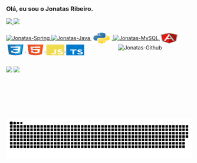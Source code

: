 ### Olá, eu sou o Jonatas Ribeiro.


<div>
  <a href="https://github.com/jonataspribeiro">
  <img height="160em" src="https://github-readme-stats.vercel.app/api?username=jonataspribeiro&theme=merko&show_icons=true&count_private=true"/>
  <img height="160em" src="https://github-readme-stats.vercel.app/api/top-langs/?username=jonataspribeiro&layout=compact&langs_count=7&theme=merko"/>
</div>
<div style="display: inline_block"><br>
  
  <img align="center" alt="Jonatas-Spring" height="50" width="70" src="https://cdn.jsdelivr.net/gh/devicons/devicon/icons/spring/spring-original-wordmark.svg">
  <img align="center" alt="Jonatas-Java" height="50" width="70" src="https://cdn.jsdelivr.net/gh/devicons/devicon/icons/java/java-original-wordmark.svg">  
  <img align="center" alt="Jonatas-Python" height="35" width="55" src="https://raw.githubusercontent.com/devicons/devicon/master/icons/python/python-original.svg"> 
  <img align="center" alt="Jonatas-MySQL" height="60" width="80" src="https://cdn.jsdelivr.net/gh/devicons/devicon/icons/mysql/mysql-original-wordmark.svg">
  <img align="center" alt="Jonatas-Angular" height="30" width="50" src="https://raw.githubusercontent.com/devicons/devicon/master/icons/angularjs/angularjs-original.svg">
  <img align="center" alt="Jonatas-CSS" height="30" width="50" src="https://raw.githubusercontent.com/devicons/devicon/master/icons/css3/css3-original.svg">
  <img align="center" alt="Jonatas-HTML" height="30" width="50" src="https://raw.githubusercontent.com/devicons/devicon/master/icons/html5/html5-original.svg">
  <img align="center" alt="Jonatas-Js" height="30" width="50" src="https://raw.githubusercontent.com/devicons/devicon/master/icons/javascript/javascript-plain.svg">
  <img align="center" alt="Jonatas-Ts" height="30" width="50" src="https://raw.githubusercontent.com/devicons/devicon/master/icons/typescript/typescript-plain.svg">  
  
  <img align="right" alt="Jonatas-Github" src="http://66.media.tumblr.com/17fea920ff36ef4f5b877d5216a7aad9/tumblr_mo9xje8zZ41qcbiufo1_1280.gif" height="200" width="200">
</div>
  
  ##
 
<div> 
  <a href="https://www.linkedin.com/in/jonataspribeiro/" target="_blank"><img src="https://img.shields.io/badge/-LinkedIn-%230077B5?style=for-the-badge&logo=linkedin&logoColor=white" target="_blank"></a>
  <a href = "mailto:jonataspalumbo1993@gmail.com"><img src="https://img.shields.io/badge/-Gmail-%23333?style=for-the-badge&logo=gmail&logoColor=white" target="_blank"></a>
  
  ![Snake animation](https://github.com/jonataspribeiro/jonataspribeiro/blob/output/github-contribution-grid-snake.svg)
 
</div>


<!--
**jonataspribeiro/jonataspribeiro** is a ✨ _special_ ✨ repository because its `README.md` (this file) appears on your GitHub profile.

Here are some ideas to get you started:

- 🔭 I’m currently working on ...
- 🌱 I’m currently learning ...
- 👯 I’m looking to collaborate on ...
- 🤔 I’m looking for help with ...
- 💬 Ask me about ...
- 📫 How to reach me: ...
- 😄 Pronouns: ...
- ⚡ Fun fact: ...
-->
